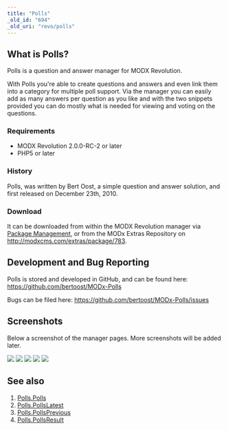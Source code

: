 ```yaml
---
title: "Polls"
_old_id: "694"
_old_uri: "revo/polls"
---
```


## What is Polls?

Polls is a question and answer manager for MODX Revolution.

With Polls you're able to create questions and answers and even link them into a category for multiple poll support. Via the manager you can easily add as many answers per question as you like and with the two snippets provided you can do mostly what is needed for viewing and voting on the questions.

### Requirements

- MODX Revolution 2.0.0-RC-2 or later
- PHP5 or later

### History

Polls, was written by Bert Oost, a simple question and answer solution, and first released on December 23th, 2010.

### Download

It can be downloaded from within the MODX Revolution manager via [Package Management](developing-in-modx/advanced-development/package-management "Package Management"), or from the MODx Extras Repository on <http://modxcms.com/extras/package/783>.

## Development and Bug Reporting

Polls is stored and developed in GitHub, and can be found here: <https://github.com/bertoost/MODx-Polls>

Bugs can be filed here: <https://github.com/bertoost/MODx-Polls/issues>

## Screenshots

Below a screenshot of the manager pages. More screenshots will be added later.

![](/download/attachments/33587281/polls-screenshot1.jpg)
![](/download/attachments/33587281/polls-screenshot2.jpg)
![](/download/attachments/33587281/polls-screenshot3.jpg)
![](/download/attachments/33587281/polls-screenshot4.jpg)
![](/download/attachments/33587281/polls-screenshot5.jpg)

## See also

1. [Polls.Polls](extras/polls/polls.polls)
2. [Polls.PollsLatest](extras/polls/polls.pollslatest)
3. [Polls.PollsPrevious](extras/polls/polls.pollsprevious)
4. [Polls.PollsResult](extras/polls/polls.pollsresult)
